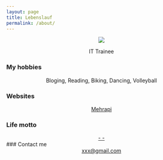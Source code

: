 ```yaml
---
layout: page
title: Lebenslauf
permalink: /about/
---
```




<p align="center">
<img src="https://avatars0.githubusercontent.com/u/72214216?s=400&u=06da18414a334c7527010b46cdf7f0fe7945f894&v=4">
</p>


<center>IT Trainee</center>
<center></center>
<center></center>

### My hobbies

<center>Bloging, Reading, Biking, Dancing, Volleyball</center>

### Websites
<center><a href="http://mehrapi.github.io">Mehrapi</a></center>


### Life motto

<center><i></i></center>	
<center><a href="">- -</a></center>
### Contact me

<center> <a href="mailto:xxxx@gmail.com">xxx@gmail.com</a></center>
